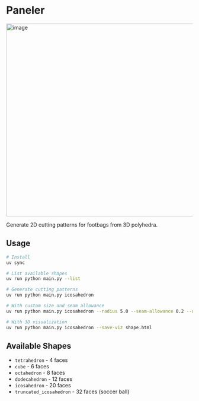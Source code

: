 # Paneler

<img width="578" height="520" alt="image" src="https://github.com/user-attachments/assets/f1f7273d-a336-4e34-8937-b9e860f3839d" />


Generate 2D cutting patterns for footbags from 3D polyhedra.

## Usage

```bash
# Install
uv sync

# List available shapes
uv run python main.py --list

# Generate cutting patterns
uv run python main.py icosahedron

# With custom size and seam allowance
uv run python main.py icosahedron --radius 5.0 --seam-allowance 0.2 --output my_ball.pdf

# With 3D visualization
uv run python main.py icosahedron --save-viz shape.html
```

## Available Shapes

- `tetrahedron` - 4 faces
- `cube` - 6 faces
- `octahedron` - 8 faces
- `dodecahedron` - 12 faces
- `icosahedron` - 20 faces
- `truncated_icosahedron` - 32 faces (soccer ball)
